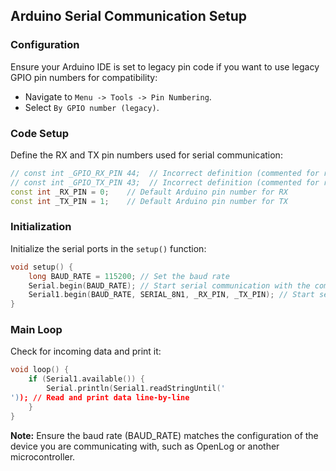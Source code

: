 ## Arduino Serial Communication Setup

### Configuration

Ensure your Arduino IDE is set to legacy pin code if you want to use legacy GPIO pin numbers for compatibility:

- Navigate to `Menu -> Tools -> Pin Numbering`.
- Select `By GPIO number (legacy)`.

### Code Setup

Define the RX and TX pin numbers used for serial communication:

```cpp
// const int _GPIO_RX_PIN 44;  // Incorrect definition (commented for reference)
// const int _GPIO_TX_PIN 43;  // Incorrect definition (commented for reference)
const int _RX_PIN = 0;    // Default Arduino pin number for RX
const int _TX_PIN = 1;    // Default Arduino pin number for TX
```

### Initialization

Initialize the serial ports in the `setup()` function:

```cpp
void setup() {
    long BAUD_RATE = 115200; // Set the baud rate
    Serial.begin(BAUD_RATE); // Start serial communication with the computer
    Serial1.begin(BAUD_RATE, SERIAL_8N1, _RX_PIN, _TX_PIN); // Start serial1 with device
}
```

### Main Loop

Check for incoming data and print it:

```cpp
void loop() {
    if (Serial1.available()) {
        Serial.println(Serial1.readStringUntil('
')); // Read and print data line-by-line
    }
}
```

**Note:** Ensure the baud rate (BAUD_RATE) matches the configuration of the device you are communicating with, such as OpenLog or another microcontroller.
